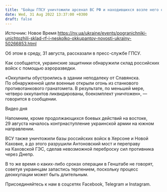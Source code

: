 ```yaml
---
title: "Бойцы ГПСУ уничтожили арсенал ВС РФ и находившихся возле него оккупантов"
date: Wed, 31 Aug 2022 13:37:00 +0300
draft: false
---
```

Источник: Новое Время https://nv.ua/ukraine/events/pogranichniki-unichtozhili-sklad-rf-i-neskolko-okkupantov-novosti-ukrainy-50266853.html


 Об этом в среду, 31 августа, рассказали в пресс-службе ГПСУ.

Как сообщается, украинские защитники обнаружили склад российских войск с помощью аэроразведки.

«Оккупанты обустроились в здании неподалеку от Славянска. По обнаруженной цели военные открыли огонь из станкового противотанкового гранатомета. В результате, по меньшей мере, четверо оккупантов ликвидированы, боекомплект уничтожен», — говорится в сообщении.

 Видео дня   

Напомним, кроме продолжающихся боевых действий на востоке, 29 августа началось контрнаступление украинской армии на южном направлении.

ВСУ также уничтожили базы российских войск в Херсоне и Новой Каховке, а до этого разрушили Антоновский мост и переправу на Каховской ГЭС, сделав невозможной переброску сил противника через Днепр.

В то же время о каких-либо сроках операции в Генштабе не говорят, советуя украинцам запастись терпением, поскольку процесс деоккупации может быть длительным.

Присоединяйтесь к нам в соцсетях Facebook, Telegram и Instagram.
